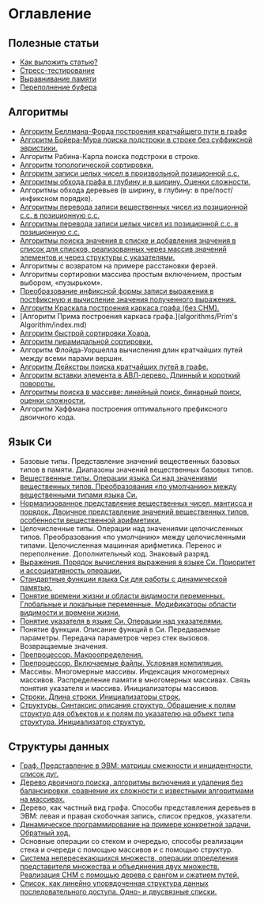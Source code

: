 # Оглавление

## Полезные статьи
- [Как выложить статью?](/usefull-notes/tutor/index.md)
- [Стресс-тестирование](/usefull-notes/stress-tests/index.md)
- [Выравнивание памяти](/usefull-notes/alignment/index.md)
- [Переполнение буфера](/usefull-notes/overflow/index.md)

## Алгоритмы
- [Алгоритм Беллмана-Форда построения кратчайшего пути в графе](/algorithms/BellmanFord/index.md)
- [Алгоритм Бойера-Мура поиска подстроки в строке без суффиксной эвристики.](/algorithms/BoyerMoore/index.md)
- Алгоритм Рабина-Карпа поиска подстроки в строке.
- [Алгоритм топологической сортировки.](/algorithms/topsort/index.md)
- [Алгоритм записи целых чисел в произвольной позиционной с.с.](/algorithms/zapisSpsVika/index.md)
- [Алгоритмы обхода графа в глубину и в ширину. Оценки сложности.](/algorithms/obhodGrafaDFSandBFS/index.md)
- Алгоритмы обхода деревьев (в ширину, в глубину: в пре/пост/инфиксном порядке).
- [Алгоритмы перевода записи вещественных чисел из позиционной с.с. в позиционную с.с.](/algorithms/FromNStoNS/index.md)
- [Алгоритмы перевода записи целых чисел из позиционной с.с. в позиционную с.с.](/algorithms/WritingIntegersInAnArbitraryPositionalSS/index.md)
- [Алгоритмы поиска значения в списке и добавления значения в список для списков, реализованных через массив значений элементов и через структуры с указателями.](/algorithms/SearchAndAddToList/index.md)
- Алгоритмы с возвратом на примере расстановки ферзей.
- Алгоритмы сортировки массива простым включением, простым выбором, «пузырьком».
- [Преобразование инфиксной формы записи выражения в постфиксную и вычисление значения полученного выражения.](/algorithms/ReversedPolishNotationAndStackCalc/index.md)
- [Алгоритм Краскала построения каркаса графа (без СНМ).](/algorithms/АлгоритмКраскала/index.md)
- [Алгоритм Прима построения каркаса графа.](algorithms/Prim's Algorithm/index.md)
- [Алгоритм быстрой сортировки Хоара.](/algorithms/Quicksort/index.md)
- [Алгоритм пирамидальной сортировки.](/algorithms/HeapSort/index.md)
- Алгоритм Флойда-Уоршелла вычисления длин кратчайших путей между всеми парами вершин.
- [Алгоритм Дейкстры поиска кратчайших путей в графе.](/algorithms/dijkstra/index.md)
- [Алгоритм вставки элемента в АВЛ-дерево. Длинный и короткий повороты.](/algorithms/AVLTree/index.md)
- [Алгоритмы поиска в массиве: линейный поиск, бинарный поиск, оценки сложности.](/algorithms/SearchArray/index.md)
- Алгоритм Хаффмана построения оптимального префиксного двоичного кода.


## Язык Си
- Базовые типы. Представление значений вещественных базовых типов в памяти. Диапазоны значений вещественных базовых типов.
- [Вещественные типы. Операции языка Си над значениями вещественных типов. Преобразования «по умолчанию» между вещественными типами языка Си.](/c-language/float_types/index.md)
- [Нормализованное представление вещественных чисел, мантисса и порядок. Двоичное представление значений вещественных типов, особенности вещественной арифметики.](/c-language/RealNumbers/index.md)
- Целочисленные типы. Операции над значениями целочисленных типов. Преобразования «по умолчанию» между целочисленными типами. Целочисленная машинная арифметика. Перенос и переполнение. Дополнительный код. Знаковый разряд.
- [Выражения. Порядок вычисления выражения в языке Си. Приоритет и ассоциативность операции.](/c-language/Expressions/index.md)
- [Стандартные функции языка Си для работы с динамической памятью.](/c-language/dynamic_allocation/index.md)
- [Понятие времени жизни и области видимости переменных. Глобальные и локальные переменные. Модификаторы области видимости и времени жизни.](/c-language/variables/index.md)
- [Понятие указателя в языке Си. Операции над указателями.](/c-language/pointers/index.md)
- Понятие функции. Описание функций в Си. Передаваемые параметры. Передача параметров через стек вызовов. Возвращаемые значения.
- [Препроцессор. Макроопределения.](/c-language/macro_definitions/index.md)
- [Препроцессор. Включаемые файлы. Условная компиляция.](/c-language/Preprocessor/index.md)
- Массивы. Многомерные массивы. Индексация многомерных массивов. Распределение памяти в многомерных массивах. Связь понятия указателя и массива. Инициализаторы массивов.
- [Строки. Длина строки. Инициализаторы строк.](/c-language/string/index.md)
- [Структуры. Синтаксис описания структур. Обращение к полям структур для объектов и к полям по указателю на объект типа структура. Инициализатор структур.](/c-language/structures/index.md)

## Структуры данных
- [Граф. Представление в ЭВМ: матрицы  смежности и инцидентности, список дуг.](/data-structures/graphs/index.md)
- [Дерево двоичного поиска, алгоритмы включения и удаления без балансировки, сравнение их сложности с известными алгоритмами на массивах.](/data-structures/ДДП/index.md)
- Дерево, как частный вид графа. Способы представления деревьев в ЭВМ: левая и правая скобочная запись, список предков, указатели.
- [Динамическое программирование на примере конкретной задачи. Обратный ход.](/data-structures/DynamicProgramming/index.md)
- Основные операции со стеком и очередью, способы реализации стека и очереди с помощью массивов и с помощью структур.
- [Система непересекающихся множеств, операции определения представителя множества и объединения двух множеств. Реализация СНМ с помощью дерева с рангом и сжатием путей.](/data-structures/DSU/index.md)
- [Список, как линейно упорядоченная структура данных последовательного доступа. Одно- и двусвязные списки.](/data-structures/List/index.md)

